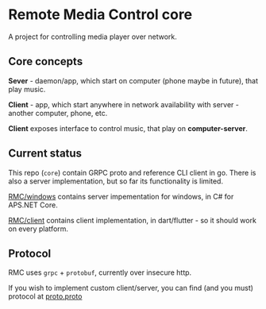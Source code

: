 # Remote Media Control core

A project for controlling media player over network.

## Core concepts

**Sever** - daemon/app, which start on computer (phone maybe in future), that play music.

**Client** - app, which start anywhere in network availability with server - another computer, phone, etc.

**Client** exposes interface to control music, that play on **computer-server**.

## Current status

This repo (`core`) contain GRPC proto and reference CLI client in go.
There is also a server implementation, but so far its functionality is limited.

[RMC/windows](https://github.com/Remote-Media-Control/windows) contains server impementation for windows, in C# for APS.NET Core.

[RMC/client](https://github.com/Remote-Media-Control/client) contains client implementation, in dart/flutter - so it should work on every platform.

## Protocol

RMC uses `grpc` + `protobuf`, currently over insecure http.

If you wish to implement custom client/server, you can find (and you must) protocol at [proto.proto](proto/proto.proto)
